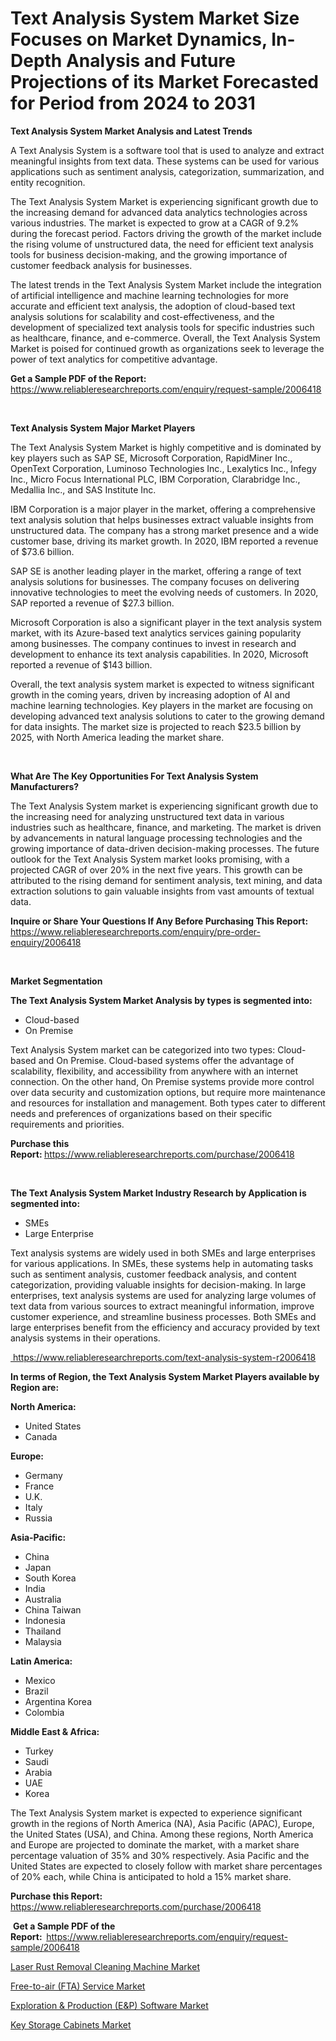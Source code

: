 <p><h1>Text Analysis System Market Size Focuses on Market Dynamics, In-Depth Analysis and Future Projections of its Market Forecasted for Period from 2024 to 2031</h1></p><p><strong>Text Analysis System Market Analysis and Latest Trends</strong></p>
<p><p>A Text Analysis System is a software tool that is used to analyze and extract meaningful insights from text data. These systems can be used for various applications such as sentiment analysis, categorization, summarization, and entity recognition.</p><p>The Text Analysis System Market is experiencing significant growth due to the increasing demand for advanced data analytics technologies across various industries. The market is expected to grow at a CAGR of 9.2% during the forecast period. Factors driving the growth of the market include the rising volume of unstructured data, the need for efficient text analysis tools for business decision-making, and the growing importance of customer feedback analysis for businesses.</p><p>The latest trends in the Text Analysis System Market include the integration of artificial intelligence and machine learning technologies for more accurate and efficient text analysis, the adoption of cloud-based text analysis solutions for scalability and cost-effectiveness, and the development of specialized text analysis tools for specific industries such as healthcare, finance, and e-commerce. Overall, the Text Analysis System Market is poised for continued growth as organizations seek to leverage the power of text analytics for competitive advantage.</p></p>
<p><strong>Get a Sample PDF of the Report:&nbsp;</strong> <a href="https://www.reliableresearchreports.com/enquiry/request-sample/2006418">https://www.reliableresearchreports.com/enquiry/request-sample/2006418</a></p>
<p>&nbsp;</p>
<p><strong>Text Analysis System Major Market Players</strong></p>
<p><p>The Text Analysis System Market is highly competitive and is dominated by key players such as SAP SE, Microsoft Corporation, RapidMiner Inc., OpenText Corporation, Luminoso Technologies Inc., Lexalytics Inc., Infegy Inc., Micro Focus International PLC, IBM Corporation, Clarabridge Inc., Medallia Inc., and SAS Institute Inc.</p><p>IBM Corporation is a major player in the market, offering a comprehensive text analysis solution that helps businesses extract valuable insights from unstructured data. The company has a strong market presence and a wide customer base, driving its market growth. In 2020, IBM reported a revenue of $73.6 billion.</p><p>SAP SE is another leading player in the market, offering a range of text analysis solutions for businesses. The company focuses on delivering innovative technologies to meet the evolving needs of customers. In 2020, SAP reported a revenue of $27.3 billion.</p><p>Microsoft Corporation is also a significant player in the text analysis system market, with its Azure-based text analytics services gaining popularity among businesses. The company continues to invest in research and development to enhance its text analysis capabilities. In 2020, Microsoft reported a revenue of $143 billion.</p><p>Overall, the text analysis system market is expected to witness significant growth in the coming years, driven by increasing adoption of AI and machine learning technologies. Key players in the market are focusing on developing advanced text analysis solutions to cater to the growing demand for data insights. The market size is projected to reach $23.5 billion by 2025, with North America leading the market share.</p></p>
<p>&nbsp;</p>
<p><strong>What Are The Key Opportunities For Text Analysis System Manufacturers?</strong></p>
<p><p>The Text Analysis System market is experiencing significant growth due to the increasing need for analyzing unstructured text data in various industries such as healthcare, finance, and marketing. The market is driven by advancements in natural language processing technologies and the growing importance of data-driven decision-making processes. The future outlook for the Text Analysis System market looks promising, with a projected CAGR of over 20% in the next five years. This growth can be attributed to the rising demand for sentiment analysis, text mining, and data extraction solutions to gain valuable insights from vast amounts of textual data.</p></p>
<p><strong>Inquire or Share Your Questions If Any Before Purchasing This Report:</strong> <a href="https://www.reliableresearchreports.com/enquiry/pre-order-enquiry/2006418">https://www.reliableresearchreports.com/enquiry/pre-order-enquiry/2006418</a></p>
<p>&nbsp;</p>
<p><strong>Market Segmentation</strong></p>
<p><strong>The Text Analysis System Market Analysis by types is segmented into:</strong></p>
<p><ul><li>Cloud-based</li><li>On Premise</li></ul></p>
<p><p>Text Analysis System market can be categorized into two types: Cloud-based and On Premise. Cloud-based systems offer the advantage of scalability, flexibility, and accessibility from anywhere with an internet connection. On the other hand, On Premise systems provide more control over data security and customization options, but require more maintenance and resources for installation and management. Both types cater to different needs and preferences of organizations based on their specific requirements and priorities.</p></p>
<p><strong>Purchase this Report:&nbsp;</strong><a href="https://www.reliableresearchreports.com/purchase/2006418">https://www.reliableresearchreports.com/purchase/2006418</a></p>
<p>&nbsp;</p>
<p><strong>The Text Analysis System Market Industry Research by Application is segmented into:</strong></p>
<p><ul><li>SMEs</li><li>Large Enterprise</li></ul></p>
<p><p>Text analysis systems are widely used in both SMEs and large enterprises for various applications. In SMEs, these systems help in automating tasks such as sentiment analysis, customer feedback analysis, and content categorization, providing valuable insights for decision-making. In large enterprises, text analysis systems are used for analyzing large volumes of text data from various sources to extract meaningful information, improve customer experience, and streamline business processes. Both SMEs and large enterprises benefit from the efficiency and accuracy provided by text analysis systems in their operations.</p></p>
<p><a href="https://www.reliableresearchreports.com/text-analysis-system-r2006418">&nbsp;https://www.reliableresearchreports.com/text-analysis-system-r2006418</a></p>
<p><strong>In terms of Region, the Text Analysis System Market Players available by Region are:</strong></p>
<p>
    <p> <strong> North America: </strong>
        <ul>
            <li>United States</li>
            <li>Canada</li>
        </ul>
        </p> 
    <p> <strong> Europe: </strong>
        <ul>
            <li>Germany</li>
            <li>France</li>
            <li>U.K.</li>
            <li>Italy</li>
            <li>Russia</li>
        </ul>
        </p> 
    <p> <strong> Asia-Pacific: </strong>
        <ul>
            <li>China</li>
            <li>Japan</li>
            <li>South Korea</li>
            <li>India</li>
            <li>Australia</li>
            <li>China Taiwan</li>
            <li>Indonesia</li>
            <li>Thailand</li>
            <li>Malaysia</li>
        </ul>
        </p> 
    <p> <strong> Latin America: </strong>
        <ul>
            <li>Mexico</li>
            <li>Brazil</li>
            <li>Argentina Korea</li>
            <li>Colombia</li>
        </ul>
        </p> 
    <p> <strong> Middle East & Africa: </strong>
        <ul>
            <li>Turkey</li>
            <li>Saudi</li>
            <li>Arabia</li>
            <li>UAE</li>
            <li>Korea</li>
        </ul>
    </p>
    </p>
<p><p>The Text Analysis System market is expected to experience significant growth in the regions of North America (NA), Asia Pacific (APAC), Europe, the United States (USA), and China. Among these regions, North America and Europe are projected to dominate the market, with a market share percentage valuation of 35% and 30% respectively. Asia Pacific and the United States are expected to closely follow with market share percentages of 20% each, while China is anticipated to hold a 15% market share.</p></p>
<p><strong>Purchase this Report: </strong><a href="https://www.reliableresearchreports.com/purchase/2006418">https://www.reliableresearchreports.com/purchase/2006418</a></p>
<p>&nbsp;<strong>Get a Sample PDF of the Report:&nbsp;&nbsp;</strong><a href="https://www.reliableresearchreports.com/enquiry/request-sample/2006418">https://www.reliableresearchreports.com/enquiry/request-sample/2006418</a></p>
<p><strong></strong></p>
<p><p><a href="https://medium.com/@sean.peake0978/global-laser-rust-removal-cleaning-machine-market-trends-insights-into-growth-opportunities-and-0d940277d384">Laser Rust Removal Cleaning Machine Market</a></p><p><a href="https://github.com/JordyBecker/Market-Research-Report-List-1/blob/main/free-to-air-fta-service-market.md">Free-to-air (FTA) Service Market</a></p><p><a href="https://github.com/sydneyHley85/Market-Research-Report-List-1/blob/main/exploration-production-ep-software-market.md">Exploration & Production (E&P) Software Market</a></p><p><a href="https://medium.com/@ruth.gibson8095/global-key-storage-cabinets-market-size-is-expected-to-reach-at-a-cagr-of-7-6-c79922c2a32f">Key Storage Cabinets Market</a></p></p>